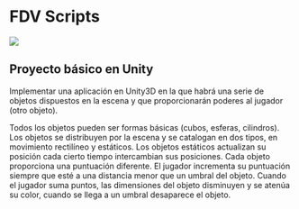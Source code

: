 # FDV Scripts

![](gif.gif)


## Proyecto básico en Unity
Implementar una aplicación en Unity3D en la que habrá una serie de objetos dispuestos en la escena y que proporcionarán poderes al jugador (otro objeto).

Todos los objetos pueden ser formas básicas (cubos, esferas, cilindros).
Los objetos se distribuyen por la escena y se catalogan en dos tipos, en movimiento rectilíneo y estáticos.
Los objetos estáticos actualizan su posición cada cierto tiempo intercambian sus posiciones.
Cada objeto proporciona una puntuación diferente.
El jugador incrementa su puntuación siempre que esté a una distancia menor que un umbral del objeto.
Cuando el jugador suma puntos, las dimensiones del objeto disminuyen y se atenúa su color, cuando se llega a un umbral desaparece el objeto.
